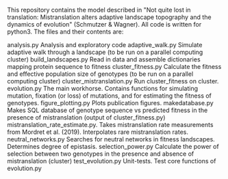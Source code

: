 
This repository contains the model described in "Not quite lost in translation:
Mistranslation alters adaptive landscape topography and the dynamics of evolution" 
(Schmutzer & Wagner). All code is written for python3. The files and their contents are:

analysis.py                       Analysis and exploratory code
adaptive_walk.py                  Simulate adaptive walk through a landscape 
								  (to be run on a parallel computing cluster)
build_landscapes.py               Read in data and assemble dictionaries mapping protein sequence
								  to fitness
cluster_fitness.py                Calculate the fitness and effective population size of genotypes 
								  (to be run on a parallel computing cluster)
cluster_mistranslation.py         Run cluster_fitness on cluster.
evolution.py                      The main workhorse. Contains functions for simulating mutation, fixation 
								  (or loss) of mutations, and for estimating the fitness of genotypes.
figure_plotting.py                Plots publication figures.
makedatabase.py                   Makes SQL database of genotype sequence vs predicted fitness in the 
								  presence of mistranslation (output of cluster_fitness.py)
mistranslation_rate_estimate.py.  Takes mistranslation rate measurements from Mordret et al. (2019). 
							      Interpolates rare mistranslation rates.
neutral_networks.py               Searches for neutral networks in fitness landscapes. Determines degree of 
								  epistasis.
selection_power.py                Calculate the power of selection between two genotypes in the presence and 
								  absence of mistranslation (cluster)
test_evolution.py                 Unit-tests. Test core functions of evolution.py

